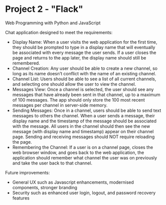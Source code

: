 # Project 2 - "Flack"

Web Programming with Python and JavaScript

Chat application designed to meet the requirements:

* Display Name: When a user visits the web application for the first time, they should be prompted to type in a display name that will eventually be associated with every message the user sends. If a user closes the page and returns to the app later, the display name should still be remembered.
* Channel Creation: Any user should be able to create a new channel, so long as its name doesn’t conflict with the name of an existing channel.
* Channel List: Users should be able to see a list of all current channels, and selecting one should allow the user to view the channel.
* Messages View: Once a channel is selected, the user should see any messages that have already been sent in that channel, up to a maximum of 100 messages. The app should only store the 100 most recent messages per channel in server-side memory.
* Sending Messages: Once in a channel, users should be able to send text messages to others the channel. When a user sends a message, their display name and the timestamp of the message should be associated with the message. All users in the channel should then see the new message (with display name and timestamp) appear on their channel page. Sending and receiving messages should NOT require reloading the page.
* Remembering the Channel: If a user is on a channel page, closes the web browser window, and goes back to the web application, the application should remember what channel the user was on previously and take the user back to that channel.


Future improvements:
* General UX such as Javascript enhancements, modernised components, stronger branding
* Security such as enhanced user login, logout, and password recovery features
